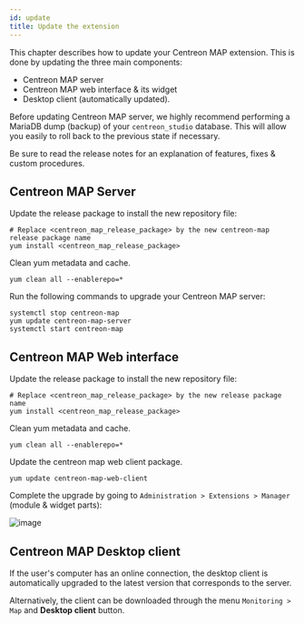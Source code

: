 ```yaml
---
id: update
title: Update the extension
---
```


This chapter describes how to update your Centreon MAP extension. This
is done by updating the three main components:

- Centreon MAP server
- Centreon MAP web interface & its widget
- Desktop client (automatically updated).

Before updating Centreon MAP server, we highly recommend performing a
MariaDB dump (backup) of your `centreon_studio` database. This will
allow you easily to roll back to the previous state if necessary.

Be sure to read the release notes for an explanation of features, fixes
& custom procedures.

## Centreon MAP Server

Update the release package to install the new repository file:

``` shell
# Replace <centreon_map_release_package> by the new centreon-map release package name
yum install <centreon_map_release_package>
```

Clean yum metadata and cache.

``` shell
yum clean all --enablerepo=*
```

Run the following commands to upgrade your Centreon MAP server:

``` shell
systemctl stop centreon-map
yum update centreon-map-server
systemctl start centreon-map
```

## Centreon MAP Web interface
Update the release package to install the new repository file:

``` shell
# Replace <centreon_map_release_package> by the new release package name
yum install <centreon_map_release_package>
```

Clean yum metadata and cache.

``` shell
yum clean all --enablerepo=*
```

Update the centreon map web client package.

```shell
yum update centreon-map-web-client
```

Complete the upgrade by going to `Administration > Extensions > Manager`
(module & widget parts):

![image](../assets/graph-views/update-web-client.png)

## Centreon MAP Desktop client

If the user's computer has an online connection, the desktop client is
automatically upgraded to the latest version that corresponds to the server.

Alternatively, the client can be downloaded through the menu `Monitoring >
Map` and **Desktop client** button.
